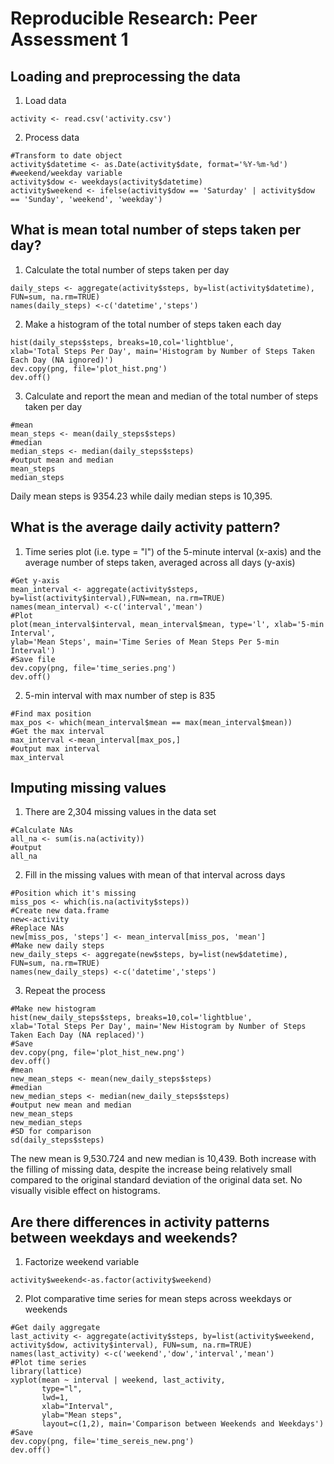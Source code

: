 # Reproducible Research: Peer Assessment 1


## Loading and preprocessing the data

1. Load data
```
activity <- read.csv('activity.csv')
```
2. Process data
```
#Transform to date object
activity$datetime <- as.Date(activity$date, format='%Y-%m-%d')
#weekend/weekday variable
activity$dow <- weekdays(activity$datetime)
activity$weekend <- ifelse(activity$dow == 'Saturday' | activity$dow == 'Sunday', 'weekend', 'weekday')
```

## What is mean total number of steps taken per day?
1. Calculate the total number of steps taken per day
```
daily_steps <- aggregate(activity$steps, by=list(activity$datetime), FUN=sum, na.rm=TRUE)
names(daily_steps) <-c('datetime','steps')
```
2. Make a histogram of the total number of steps taken each day
```
hist(daily_steps$steps, breaks=10,col='lightblue',
xlab='Total Steps Per Day', main='Histogram by Number of Steps Taken Each Day (NA ignored)')
dev.copy(png, file='plot_hist.png')
dev.off()
```
3. Calculate and report the mean and median of the total number of steps taken per day
```
#mean
mean_steps <- mean(daily_steps$steps)
#median
median_steps <- median(daily_steps$steps)
#output mean and median
mean_steps
median_steps
```
Daily mean steps is 9354.23 while daily median steps is 10,395.

## What is the average daily activity pattern?
1. Time series plot (i.e. type = "l") of the 5-minute interval (x-axis) and the average number of steps taken, averaged across all days (y-axis)
```
#Get y-axis
mean_interval <- aggregate(activity$steps, by=list(activity$interval),FUN=mean, na.rm=TRUE)
names(mean_interval) <-c('interval','mean')
#Plot
plot(mean_interval$interval, mean_interval$mean, type='l', xlab='5-min Interval',
ylab='Mean Steps', main='Time Series of Mean Steps Per 5-min Interval')
#Save file
dev.copy(png, file='time_series.png')
dev.off()
```
2. 5-min interval with max number of step is 835
```
#Find max position
max_pos <- which(mean_interval$mean == max(mean_interval$mean))
#Get the max interval
max_interval <-mean_interval[max_pos,]
#output max interval
max_interval
```

## Imputing missing values
1. There are 2,304 missing values in the data set
```
#Calculate NAs
all_na <- sum(is.na(activity))
#output
all_na
```
2. Fill in the missing values with mean of that interval across days
```
#Position which it's missing
miss_pos <- which(is.na(activity$steps))
#Create new data.frame
new<-activity
#Replace NAs
new[miss_pos, 'steps'] <- mean_interval[miss_pos, 'mean']
#Make new daily steps
new_daily_steps <- aggregate(new$steps, by=list(new$datetime), FUN=sum, na.rm=TRUE)
names(new_daily_steps) <-c('datetime','steps')
```
3. Repeat the process
```
#Make new histogram
hist(new_daily_steps$steps, breaks=10,col='lightblue',
xlab='Total Steps Per Day', main='New Histogram by Number of Steps Taken Each Day (NA replaced)')
#Save
dev.copy(png, file='plot_hist_new.png')
dev.off()
#mean
new_mean_steps <- mean(new_daily_steps$steps)
#median
new_median_steps <- median(new_daily_steps$steps)
#output new mean and median
new_mean_steps
new_median_steps
#SD for comparison
sd(daily_steps$steps)
```
The new mean is 9,530.724 and new median is 10,439. Both increase with the filling of missing data, despite the increase being relatively small compared to the original standard deviation of the original data set. No visually visible effect on histograms.

## Are there differences in activity patterns between weekdays and weekends?
1. Factorize weekend variable
```
activity$weekend<-as.factor(activity$weekend)
```

2. Plot comparative time series for mean steps across weekdays or weekends
```
#Get daily aggregate
last_activity <- aggregate(activity$steps, by=list(activity$weekend, 
activity$dow, activity$interval), FUN=sum, na.rm=TRUE)
names(last_activity) <-c('weekend','dow','interval','mean')
#Plot time series
library(lattice)
xyplot(mean ~ interval | weekend, last_activity, 
       type="l", 
       lwd=1, 
       xlab="Interval", 
       ylab="Mean steps", 
       layout=c(1,2), main='Comparison between Weekends and Weekdays')
#Save
dev.copy(png, file='time_sereis_new.png')
dev.off()
```
